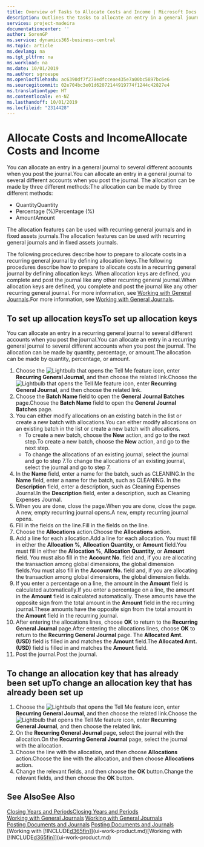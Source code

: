 ```yaml
---
title: Overview of Tasks to Allocate Costs and Income | Microsoft Docs
description: Outlines the tasks to allocate an entry in a general journal to several different accounts when you post the journal.
services: project-madeira
documentationcenter: ''
author: SorenGP
ms.service: dynamics365-business-central
ms.topic: article
ms.devlang: na
ms.tgt_pltfrm: na
ms.workload: na
ms.date: 10/01/2019
ms.author: sgroespe
ms.openlocfilehash: ac6390df7f278edfcceae435e7a00bc5897bc6e6
ms.sourcegitcommit: 02e704bc3e01d62072144919774f1244c42827e4
ms.translationtype: HT
ms.contentlocale: en-NZ
ms.lasthandoff: 10/01/2019
ms.locfileid: "2314428"
---
```

# <a name="allocate-costs-and-income"></a><span data-ttu-id="d0960-103">Allocate Costs and Income</span><span class="sxs-lookup"><span data-stu-id="d0960-103">Allocate Costs and Income</span></span>
<span data-ttu-id="d0960-104">You can allocate an entry in a general journal to several different accounts when you post the journal.</span><span class="sxs-lookup"><span data-stu-id="d0960-104">You can allocate an entry in a general journal to several different accounts when you post the journal.</span></span> <span data-ttu-id="d0960-105">The allocation can be made by three different methods:</span><span class="sxs-lookup"><span data-stu-id="d0960-105">The allocation can be made by three different methods:</span></span>

* <span data-ttu-id="d0960-106">Quantity</span><span class="sxs-lookup"><span data-stu-id="d0960-106">Quantity</span></span>
* <span data-ttu-id="d0960-107">Percentage (%)</span><span class="sxs-lookup"><span data-stu-id="d0960-107">Percentage (%)</span></span>
* <span data-ttu-id="d0960-108">Amount</span><span class="sxs-lookup"><span data-stu-id="d0960-108">Amount</span></span>

<span data-ttu-id="d0960-109">The allocation features can be used with recurring general journals and in fixed assets journals.</span><span class="sxs-lookup"><span data-stu-id="d0960-109">The allocation features can be used with recurring general journals and in fixed assets journals.</span></span>
<!--You can also distribute the cost or revenue of a line to an intercompany partner when you post a sales or purchase document. When you post the document, a line will be posted in your general journal, and a corresponding line will be created in the intercompany outbox.-->

<span data-ttu-id="d0960-110">The following procedures describe how to prepare to allocate costs in a recurring general journal by defining allocation keys.</span><span class="sxs-lookup"><span data-stu-id="d0960-110">The following procedures describe how to prepare to allocate costs in a recurring general journal by defining allocation keys.</span></span> <span data-ttu-id="d0960-111">When allocation keys are defined, you complete and post the journal like any other recurring general journal.</span><span class="sxs-lookup"><span data-stu-id="d0960-111">When allocation keys are defined, you complete and post the journal like any other recurring general journal.</span></span> <span data-ttu-id="d0960-112">For more information, see [Working with General Journals](ui-work-general-journals.md).</span><span class="sxs-lookup"><span data-stu-id="d0960-112">For more information, see [Working with General Journals](ui-work-general-journals.md).</span></span>

## <a name="to-set-up-allocation-keys"></a><span data-ttu-id="d0960-113">To set up allocation keys</span><span class="sxs-lookup"><span data-stu-id="d0960-113">To set up allocation keys</span></span>
<span data-ttu-id="d0960-114">You can allocate an entry in a recurring general journal to several different accounts when you post the journal.</span><span class="sxs-lookup"><span data-stu-id="d0960-114">You can allocate an entry in a recurring general journal to several different accounts when you post the journal.</span></span> <span data-ttu-id="d0960-115">The allocation can be made by quantity, percentage, or amount.</span><span class="sxs-lookup"><span data-stu-id="d0960-115">The allocation can be made by quantity, percentage, or amount.</span></span>
1. <span data-ttu-id="d0960-116">Choose the ![Lightbulb that opens the Tell Me feature](media/ui-search/search_small.png "Tell me what you want to do") icon, enter **Recurring General Journal**, and then choose the related link.</span><span class="sxs-lookup"><span data-stu-id="d0960-116">Choose the ![Lightbulb that opens the Tell Me feature](media/ui-search/search_small.png "Tell me what you want to do") icon, enter **Recurring General Journal**, and then choose the related link.</span></span>
2. <span data-ttu-id="d0960-117">Choose the **Batch Name** field to open the **General Journal Batches** page.</span><span class="sxs-lookup"><span data-stu-id="d0960-117">Choose the **Batch Name** field to open the **General Journal Batches** page.</span></span>
3. <span data-ttu-id="d0960-118">You can either modify allocations on an existing batch in the list or create a new batch with allocations.</span><span class="sxs-lookup"><span data-stu-id="d0960-118">You can either modify allocations on an existing batch in the list or create a new batch with allocations.</span></span>
   * <span data-ttu-id="d0960-119">To create a new batch, choose the **New** action, and go to the next step.</span><span class="sxs-lookup"><span data-stu-id="d0960-119">To create a new batch, choose the **New** action, and go to the next step.</span></span>
   * <span data-ttu-id="d0960-120">To change the allocations of an existing journal, select the journal and go to step 7.</span><span class="sxs-lookup"><span data-stu-id="d0960-120">To change the allocations of an existing journal, select the journal and go to step 7.</span></span>    
4. <span data-ttu-id="d0960-121">In the **Name** field, enter a name for the batch, such as CLEANING.</span><span class="sxs-lookup"><span data-stu-id="d0960-121">In the **Name** field, enter a name for the batch, such as CLEANING.</span></span> <span data-ttu-id="d0960-122">In the **Description** field, enter a description, such as Cleaning Expenses Journal.</span><span class="sxs-lookup"><span data-stu-id="d0960-122">In the **Description** field, enter a description, such as Cleaning Expenses Journal.</span></span>
5. <span data-ttu-id="d0960-123">When you are done, close the page.</span><span class="sxs-lookup"><span data-stu-id="d0960-123">When you are done, close the page.</span></span> <span data-ttu-id="d0960-124">A new, empty recurring journal opens.</span><span class="sxs-lookup"><span data-stu-id="d0960-124">A new, empty recurring journal opens.</span></span>
6. <span data-ttu-id="d0960-125">Fill in the fields on the line.</span><span class="sxs-lookup"><span data-stu-id="d0960-125">Fill in the fields on the line.</span></span>
7. <span data-ttu-id="d0960-126">Choose the **Allocations** action.</span><span class="sxs-lookup"><span data-stu-id="d0960-126">Choose the **Allocations** action.</span></span>
8. <span data-ttu-id="d0960-127">Add a line for each allocation.</span><span class="sxs-lookup"><span data-stu-id="d0960-127">Add a line for each allocation.</span></span> <span data-ttu-id="d0960-128">You must fill in either the **Allocation %**, **Allocation Quantity**, or **Amount** field.</span><span class="sxs-lookup"><span data-stu-id="d0960-128">You must fill in either the **Allocation %**, **Allocation Quantity**, or **Amount** field.</span></span> <span data-ttu-id="d0960-129">You must also fill in the **Account No.** field and, if you are allocating the transaction among global dimensions, the global dimension fields.</span><span class="sxs-lookup"><span data-stu-id="d0960-129">You must also fill in the **Account No.** field and, if you are allocating the transaction among global dimensions, the global dimension fields.</span></span>
9. <span data-ttu-id="d0960-130">If you enter a percentage on a line, the amount in the **Amount** field is calculated automatically.</span><span class="sxs-lookup"><span data-stu-id="d0960-130">If you enter a percentage on a line, the amount in the **Amount** field is calculated automatically.</span></span> <span data-ttu-id="d0960-131">These amounts have the opposite sign from the total amount in the **Amount** field in the recurring journal.</span><span class="sxs-lookup"><span data-stu-id="d0960-131">These amounts have the opposite sign from the total amount in the **Amount** field in the recurring journal.</span></span>
10. <span data-ttu-id="d0960-132">After entering the allocations lines, choose **OK** to return to the **Recurring General Journal** page.</span><span class="sxs-lookup"><span data-stu-id="d0960-132">After entering the allocations lines, choose **OK** to return to the **Recurring General Journal** page.</span></span> <span data-ttu-id="d0960-133">The **Allocated Amt. (USD)** field is filled in and matches the **Amount** field.</span><span class="sxs-lookup"><span data-stu-id="d0960-133">The **Allocated Amt. (USD)** field is filled in and matches the **Amount** field.</span></span>
11. <span data-ttu-id="d0960-134">Post the journal.</span><span class="sxs-lookup"><span data-stu-id="d0960-134">Post the journal.</span></span>

## <a name="to-change-an-allocation-key-that-has-already-been-set-up"></a><span data-ttu-id="d0960-135">To change an allocation key that has already been set up</span><span class="sxs-lookup"><span data-stu-id="d0960-135">To change an allocation key that has already been set up</span></span>
1. <span data-ttu-id="d0960-136">Choose the ![Lightbulb that opens the Tell Me feature](media/ui-search/search_small.png "Tell me what you want to do") icon, enter **Recurring General Journal**, and then choose the related link.</span><span class="sxs-lookup"><span data-stu-id="d0960-136">Choose the ![Lightbulb that opens the Tell Me feature](media/ui-search/search_small.png "Tell me what you want to do") icon, enter **Recurring General Journal**, and then choose the related link.</span></span>
2. <span data-ttu-id="d0960-137">On the **Recurring General Journal** page, select the journal with the allocation.</span><span class="sxs-lookup"><span data-stu-id="d0960-137">On the **Recurring General Journal** page, select the journal with the allocation.</span></span>
3. <span data-ttu-id="d0960-138">Choose the line with the allocation, and then choose **Allocations** action.</span><span class="sxs-lookup"><span data-stu-id="d0960-138">Choose the line with the allocation, and then choose **Allocations** action.</span></span>
4. <span data-ttu-id="d0960-139">Change the relevant fields, and then choose the **OK** button.</span><span class="sxs-lookup"><span data-stu-id="d0960-139">Change the relevant fields, and then choose the **OK** button.</span></span>

## <a name="see-also"></a><span data-ttu-id="d0960-140">See Also</span><span class="sxs-lookup"><span data-stu-id="d0960-140">See Also</span></span>
[<span data-ttu-id="d0960-141">Closing Years and Periods</span><span class="sxs-lookup"><span data-stu-id="d0960-141">Closing Years and Periods</span></span>](year-close-years-periods.md)  
<span data-ttu-id="d0960-142">[Working with General Journals](ui-work-general-journals.md)  </span><span class="sxs-lookup"><span data-stu-id="d0960-142">[Working with General Journals](ui-work-general-journals.md)  </span></span>  
<span data-ttu-id="d0960-143">[Posting Documents and Journals](ui-post-documents-journals.md)  </span><span class="sxs-lookup"><span data-stu-id="d0960-143">[Posting Documents and Journals](ui-post-documents-journals.md)  </span></span>  
<span data-ttu-id="d0960-144">[Working with [!INCLUDE[d365fin](includes/d365fin_md.md)]](ui-work-product.md)</span><span class="sxs-lookup"><span data-stu-id="d0960-144">[Working with [!INCLUDE[d365fin](includes/d365fin_md.md)]](ui-work-product.md)</span></span>
